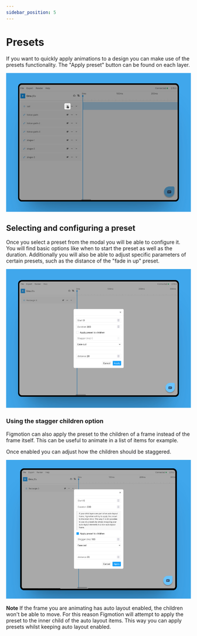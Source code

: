 ```yaml
---
sidebar_position: 5
---
```


# Presets
If you want to quickly apply animations to a design you can make use of the presets functionality. The "Apply preset" button can be found on each layer.  

![Apply preset button](./img/apply-preset-button.jpg)

## Selecting and configuring a preset
Once you select a preset from the modal you will be able to configure it.
You will find basic options like when to start the preset as well as the duration.
Additionally you will also be able to adjust specific parameters of certain presets, such as the distance of the "fade in up" preset.

![Configure preset modal](./img/configure-preset-modal.jpg)

### Using the stagger children option
Figmotion can also apply the preset to the children of a frame instead of the frame itself.
This can be useful to animate in a list of items for example.

Once enabled you can adjust how the children should be staggered.

![Apply to children](./img/apply-to-children.jpg)

**Note** If the frame you are animating has auto layout enabled, the children won't be able to move. For this reason Figmotion will attempt to apply the preset to the inner child of the auto layout items. This way you can apply presets whilst keeping auto layout enabled.
